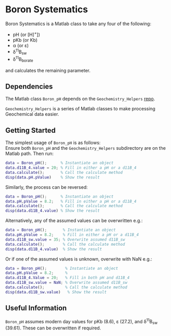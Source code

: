 # Boron Systematics
Boron Systematics is a Matlab class to take any four of the following:  
- pH (or [H]<sup>+</sup>])  
- pKb (or Kb)  
- &alpha; (or &epsilon;)  
- &delta;<sup>11</sup>B<sub>sw</sub>  
- &delta;<sup>11</sup>B<sub>borate</sub>  

and calculates the remaining parameter.

## Dependencies
The Matlab class ```Boron_pH``` depends on the ```Geochemistry_Helpers``` [repo](https://github.com/St-Andrews-Isotope-Geochemistry/Geochemistry_Helpers).

```Geochemistry_Helpers``` is a series of Matlab classes to make processing Geochemical data easier.

## Getting Started  
The simplest usage of ```Boron_pH``` is as follows:  
Ensure both ```Boron_pH``` and the ```Geochemistry_Helpers``` subdirectory are on the Matlab path.
Then run:
```MATLAB
data = Boron_pH();      % Instantiate an object
data.d11B_4.value = 20; % Fill in either a pH or a d11B_4
data.calculate();       % Call the calculate method
disp(data.pH.pValue)    % Show the result
```

Similarly, the process can be reversed:
```MATLAB
data = Boron_pH();      % Instantiate an object
data.pH.pValue = 8.2;   % Fill in either a pH or a d11B_4
data.calculate();       % Call the calculate method
disp(data.d11B_4.value) % Show the result
```

Alternatively, any of the assumed values can be overwritten e.g.:
```MATLAB
data = Boron_pH();       % Instantiate an object
data.pH.pValue = 8.2;    % Fill in either a pH or a d11B_4
data.d11B_sw.value = 35; % Overwrite assumed d11B_sw
data.calculate();        % Call the calculate method
disp(data.d11B_4.value)  % Show the result
```

Or if one of the assumed values is unknown, overwrite with NaN e.g.:
```MATLAB
data = Boron_pH();        % Instantiate an object
data.pH.pValue = 8.2;     %
data.d11B_4.Value = 20;   % Fill in both pH and d11B_4
data.d11B_sw.value = NaN; % Overwrite assumed d11B_sw
data.calculate();         % Call the calculate method
disp(data.d11B_sw.value)   % Show the result
```

## Useful Information
```Boron_pH``` assumes modern day values for pKb (8.6), &epsilon; (27.2), and &delta;<sup>11</sup>B<sub>sw</sub> (39.61). These can be overwritten if required.
